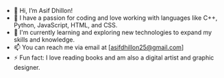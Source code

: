 - 👋 Hi, I’m Asif Dhillon!
- 👀 I have a passion for coding and love working with languages like C++, Python, JavaScript, HTML, and CSS.
- 🌱 I'm currently learning and exploring new technologies to expand my skills and knowledge.
- 📫 You can reach me via email at [asifdhillon25@gmail.com]
- ⚡ Fun fact: I love reading books and am also a digital artist and graphic designer.


<!---
asifdhillon25/asifdhillon25 is a ✨ special ✨ repository because its `README.md` (this file) appears on your GitHub profile.
You can click the Preview link to take a look at your changes.
--->
